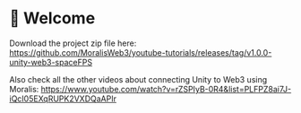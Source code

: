 <h1>👋 Welcome</h1>

Download the project zip file here: https://github.com/MoralisWeb3/youtube-tutorials/releases/tag/v1.0.0-unity-web3-spaceFPS

Also check all the other videos about connecting Unity to Web3 using Moralis:
https://www.youtube.com/watch?v=rZSPIyB-0R4&list=PLFPZ8ai7J-iQcI05EXqRUPK2VXDQaAPIr
